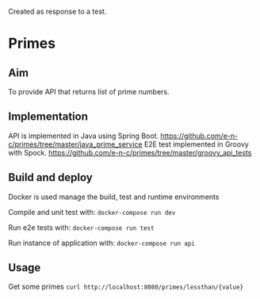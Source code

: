 Created as response to a test. 

# Primes

## Aim

To provide API that returns list of prime numbers.

## Implementation

API is implemented in Java using Spring Boot. https://github.com/e-n-c/primes/tree/master/java_prime_service
E2E test implemented in Groovy with Spock.    https://github.com/e-n-c/primes/tree/master/groovy_api_tests

## Build and deploy

Docker is used manage the build, test and runtime environments

Compile and unit test with: `docker-compose run dev`

Run e2e tests with: `docker-compose run test`

Run instance of application with: `docker-compose run api`

## Usage

Get some primes `curl http://localhost:8080/primes/lessthan/{value}`
